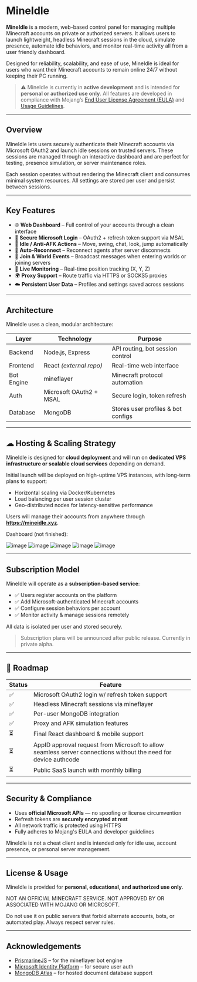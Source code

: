 # MineIdle

**MineIdle** is a modern, web-based control panel for managing multiple Minecraft accounts on private or authorized servers. It allows users to launch lightweight, headless Minecraft sessions in the cloud, simulate presence, automate idle behaviors, and monitor real-time activity all from a user friendly dashboard.

Designed for reliability, scalability, and ease of use, MineIdle is ideal for users who want their Minecraft accounts to remain online 24/7 without keeping their PC running.

> ⚠️ MineIdle is currently in **active development** and is intended for **personal or authorized use only**. All features are developed in compliance with Mojang’s [End User License Agreement (EULA)](https://www.minecraft.net/en-us/eula) and [Usage Guidelines](http://aka.ms/mcusageguidelines).

---

##  Overview

MineIdle lets users securely authenticate their Minecraft accounts via Microsoft OAuth2 and launch idle sessions on trusted servers. These sessions are managed through an interactive dashboard and are perfect for testing, presence simulation, or server maintenance roles.

Each session operates without rendering the Minecraft client and consumes minimal system resources. All settings are stored per user and persist between sessions.

---

##  Key Features

- 🌐 **Web Dashboard** – Full control of your accounts through a clean interface
- 🔐 **Secure Microsoft Login** – OAuth2 + refresh token support via MSAL
- 🧠 **Idle / Anti-AFK Actions** – Move, swing, chat, look, jump automatically
- 🔁 **Auto-Reconnect** – Reconnect agents after server disconnects
- 💬 **Join & World Events** – Broadcast messages when entering worlds or joining servers
- 📡 **Live Monitoring** – Real-time position tracking (X, Y, Z)
- 🌍 **Proxy Support** – Route traffic via HTTPS or SOCKS5 proxies
- ☁️ **Persistent User Data** – Profiles and settings saved across sessions

---

##  Architecture

MineIdle uses a clean, modular architecture:

| Layer      | Technology                  | Purpose                             |
|------------|-----------------------------|-------------------------------------|
| Backend    | Node.js, Express            | API routing, bot session control    |
| Frontend   | React *(external repo)*     | Real-time web interface             |
| Bot Engine | mineflayer                  | Minecraft protocol automation       |
| Auth       | Microsoft OAuth2 + MSAL     | Secure login, token refresh         |
| Database   | MongoDB                     | Stores user profiles & bot configs  |

---

## ☁ Hosting & Scaling Strategy

MineIdle is designed for **cloud deployment** and will run on **dedicated VPS infrastructure or scalable cloud services** depending on demand.

Initial launch will be deployed on high-uptime VPS instances, with long-term plans to support:

- Horizontal scaling via Docker/Kubernetes
- Load balancing per user session cluster
- Geo-distributed nodes for latency-sensitive performance

Users will manage their accounts from anywhere through **https://mineidle.xyz**.

Dashboard (not finished):

![image](https://github.com/user-attachments/assets/f5a693c1-1b6f-49ac-9892-f298411a3b8a)
![image](https://github.com/user-attachments/assets/c2968ee4-a799-4cf8-a8a5-d1a92547c7e5)
![image](https://github.com/user-attachments/assets/c2a162ea-d267-4ea5-a471-fb47e1d36250)
![image](https://github.com/user-attachments/assets/10bfa187-751a-4890-8549-4ff3376fe653)
![image](https://github.com/user-attachments/assets/1a5c7b9f-db0b-4701-8bc1-942bca940ac9)







---

##  Subscription Model

MineIdle will operate as a **subscription-based service**:

- ✅ Users register accounts on the platform
- ✅ Add Microsoft-authenticated Minecraft accounts
- ✅ Configure session behaviors per account
- ✅ Monitor activity & manage sessions remotely

All data is isolated per user and stored securely.

> Subscription plans will be announced after public release. Currently in private alpha.

---

## 🚀 Roadmap

| Status | Feature                                          
|--------|------------------------------------------------- 
| ✅     | Microsoft OAuth2 login w/ refresh token support  
| ✅     | Headless Minecraft sessions via mineflayer       
| ✅     | Per-user MongoDB integration                     
| ✅     | Proxy and AFK simulation features                
| ⏳      | Final React dashboard & mobile support           
| ⏳      | AppID approval request from Microsoft to allow seamless server connections without the need for device authcode         
| ⏳      | Public SaaS launch with monthly billing          

---

##  Security & Compliance

- Uses **official Microsoft APIs** — no spoofing or license circumvention
- Refresh tokens are **securely encrypted at rest**
- All network traffic is protected using HTTPS
- Fully adheres to Mojang's EULA and developer guidelines

MineIdle is not a cheat client and is intended only for idle use, account presence, or personal server management.

---

##  License & Usage

MineIdle is provided for **personal, educational, and authorized use only**.

NOT AN OFFICIAL MINECRAFT SERVICE. NOT APPROVED BY OR ASSOCIATED WITH MOJANG OR MICROSOFT.

Do not use it on public servers that forbid alternate accounts, bots, or automated play. Always respect server rules.

---

##  Acknowledgements

- [PrismarineJS](https://github.com/PrismarineJS) – for the mineflayer bot engine
- [Microsoft Identity Platform](https://learn.microsoft.com/en-us/azure/active-directory/develop/) – for secure user auth
- [MongoDB Atlas](https://www.mongodb.com/) – for hosted document database support




